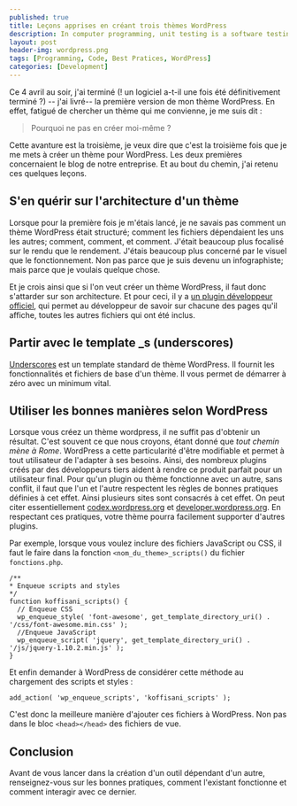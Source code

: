 ```yaml
---
published: true
title: Leçons apprises en créant trois thèmes WordPress
description: In computer programming, unit testing is a software testing method by which individual units of source code, sets of one or more computer program modules together with associated control data, usage procedures, and operating procedures, are tested to determine whether they are fit for use.
layout: post
header-img: wordpress.png
tags: [Programming, Code, Best Pratices, WordPress]
categories: [Development]
---
```


Ce 4 avril au soir, j'ai terminé (! un logiciel a-t-il une fois été définitivement terminé ?) -- j'ai livré-- la première version de mon thème WordPress. En effet, fatigué de chercher un thème qui me convienne, je me suis dit :

> Pourquoi ne pas en créer moi-même ?

<!--more-->

Cette  avanture est la troisième, je veux dire que c'est la troisième fois que je me mets à créer un thème pour WordPress. Les deux premières concernaient le blog de notre entreprise. Et au bout du chemin, j'ai retenu ces quelques leçons.

## S'en quérir sur l'architecture d'un thème
Lorsque pour la première fois je m'étais lancé, je ne savais pas comment un thème WordPress était structuré; comment les fichiers dépendaient les uns les autres; comment, comment, et comment. J'était beaucoup plus focalisé sur le rendu que le rendement. J'étais beaucoup plus concerné par le visuel que le fonctionnement. Non pas parce que je suis devenu un infographiste; mais parce que je voulais quelque chose.

Et je crois ainsi que si l'on veut créer un thème WordPress, il faut donc s'attarder sur son architecture. Et pour ceci, il y a [un plugin développeur officiel](https://wordpress.org/plugins/developer/), qui permet au développeur de savoir sur chacune des pages qu'il affiche, toutes les autres fichiers qui ont été inclus.

## Partir avec le template _s (underscores)
[Underscores](http://underscores.me/) est un template standard de thème WordPress. Il fournit les fonctionnalités et fichiers de base d'un thème. Il vous permet de démarrer à zéro avec un minimum vital.

## Utiliser les bonnes manières selon WordPress
Lorsque vous créez un thème wordpress, il ne suffit pas d'obtenir un résultat. C'est souvent ce que nous croyons, étant donné que _tout chemin mène à Rome_. WordPress a cette particularité d'être modifiable et permet à tout utilisateur de l'adapter à ses besoins. Ainsi, des nombreux plugins créés par des développeurs tiers aident à rendre ce produit parfait pour un utilisateur final. Pour qu'un plugin ou thème fonctionne avec un autre, sans conflit, il faut que l'un et l'autre respectent les règles de bonnes pratiques définies à cet effet. Ainsi plusieurs sites sont consacrés à cet effet. On peut citer essentiellement [codex.wordpress.org](https://codex.wordpress.org) et [developer.wordpress.org](https://developer.wordpress.org). En respectant ces pratiques, votre thème pourra facilement supporter d'autres plugins.

Par exemple, lorsque vous voulez inclure des fichiers JavaScript ou CSS, il faut le faire dans la fonction `<nom_du_theme>_scripts()` du fichier `fonctions.php`.

```
/**
* Enqueue scripts and styles
*/
function koffisani_scripts() {
  // Enqueue CSS
  wp_enqueue_style( 'font-awesome', get_template_directory_uri() .  '/css/font-awesome.min.css' );
  //Enqueue JavaScript
  wp_enqueue_script( 'jquery', get_template_directory_uri() .  '/js/jquery-1.10.2.min.js' );
}
```
Et enfin demander à WordPress de considérer cette méthode au chargement des scripts et styles :

```
add_action( 'wp_enqueue_scripts', 'koffisani_scripts' );
```
C'est donc la meilleure manière d'ajouter ces fichiers à WordPress. Non pas dans le bloc `<head></head>` des fichiers de vue.

## Conclusion
Avant de vous lancer dans la création d'un outil dépendant d'un autre, renseignez-vous sur les bonnes pratiques, comment l'existant fonctionne et comment interagir avec ce dernier.
